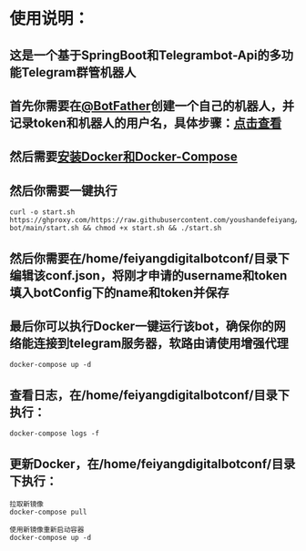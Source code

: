 # 使用说明：
## 这是一个基于SpringBoot和Telegrambot-Api的多功能Telegram群管机器人
## 首先你需要在[@BotFather](https://t.me/botfather)创建一个自己的机器人，并记录token和机器人的用户名，具体步骤：[点击查看](https://blog.csdn.net/whatday/article/details/113747294)
## 然后需要[安装Docker和Docker-Compose](https://www.wxy97.com/archives/77)
## 然后你需要一键执行
```
curl -o start.sh https://ghproxy.com/https://raw.githubusercontent.com/youshandefeiyang/feiyangdigital-bot/main/start.sh && chmod +x start.sh && ./start.sh
```
## 然后你需要在/home/feiyangdigitalbotconf/目录下编辑该conf.json，将刚才申请的username和token填入botConfig下的name和token并保存
## 最后你可以执行Docker一键运行该bot，确保你的网络能连接到telegram服务器，软路由请使用增强代理
```
docker-compose up -d
```
## 查看日志，在/home/feiyangdigitalbotconf/目录下执行：
```
docker-compose logs -f 
```
## 更新Docker，在/home/feiyangdigitalbotconf/目录下执行：
```
拉取新镜像
docker-compose pull  

使用新镜像重新启动容器
docker-compose up -d
```
